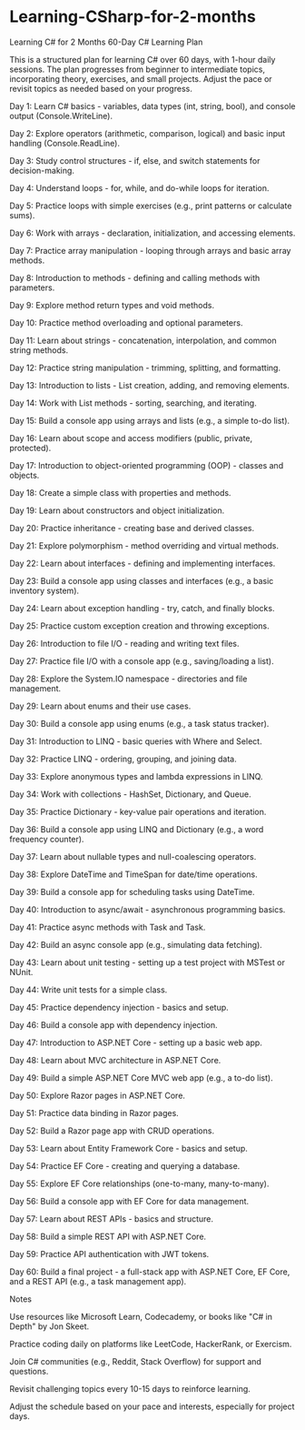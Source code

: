 # Learning-CSharp-for-2-months
Learning C# for 2 Months
60-Day C# Learning Plan

This is a structured plan for learning C# over 60 days, with 1-hour daily sessions. The plan progresses from beginner to intermediate topics, incorporating theory, exercises, and small projects. Adjust the pace or revisit topics as needed based on your progress.





Day 1: Learn C# basics - variables, data types (int, string, bool), and console output (Console.WriteLine).



Day 2: Explore operators (arithmetic, comparison, logical) and basic input handling (Console.ReadLine).



Day 3: Study control structures - if, else, and switch statements for decision-making.



Day 4: Understand loops - for, while, and do-while loops for iteration.



Day 5: Practice loops with simple exercises (e.g., print patterns or calculate sums).



Day 6: Work with arrays - declaration, initialization, and accessing elements.



Day 7: Practice array manipulation - looping through arrays and basic array methods.



Day 8: Introduction to methods - defining and calling methods with parameters.



Day 9: Explore method return types and void methods.



Day 10: Practice method overloading and optional parameters.



Day 11: Learn about strings - concatenation, interpolation, and common string methods.



Day 12: Practice string manipulation - trimming, splitting, and formatting.



Day 13: Introduction to lists - List creation, adding, and removing elements.



Day 14: Work with List methods - sorting, searching, and iterating.



Day 15: Build a console app using arrays and lists (e.g., a simple to-do list).



Day 16: Learn about scope and access modifiers (public, private, protected).



Day 17: Introduction to object-oriented programming (OOP) - classes and objects.



Day 18: Create a simple class with properties and methods.



Day 19: Learn about constructors and object initialization.



Day 20: Practice inheritance - creating base and derived classes.



Day 21: Explore polymorphism - method overriding and virtual methods.



Day 22: Learn about interfaces - defining and implementing interfaces.



Day 23: Build a console app using classes and interfaces (e.g., a basic inventory system).



Day 24: Learn about exception handling - try, catch, and finally blocks.



Day 25: Practice custom exception creation and throwing exceptions.



Day 26: Introduction to file I/O - reading and writing text files.



Day 27: Practice file I/O with a console app (e.g., saving/loading a list).



Day 28: Explore the System.IO namespace - directories and file management.



Day 29: Learn about enums and their use cases.



Day 30: Build a console app using enums (e.g., a task status tracker).



Day 31: Introduction to LINQ - basic queries with Where and Select.



Day 32: Practice LINQ - ordering, grouping, and joining data.



Day 33: Explore anonymous types and lambda expressions in LINQ.



Day 34: Work with collections - HashSet, Dictionary, and Queue.



Day 35: Practice Dictionary - key-value pair operations and iteration.



Day 36: Build a console app using LINQ and Dictionary (e.g., a word frequency counter).



Day 37: Learn about nullable types and null-coalescing operators.



Day 38: Explore DateTime and TimeSpan for date/time operations.



Day 39: Build a console app for scheduling tasks using DateTime.



Day 40: Introduction to async/await - asynchronous programming basics.



Day 41: Practice async methods with Task and Task.



Day 42: Build an async console app (e.g., simulating data fetching).



Day 43: Learn about unit testing - setting up a test project with MSTest or NUnit.



Day 44: Write unit tests for a simple class.



Day 45: Practice dependency injection - basics and setup.



Day 46: Build a console app with dependency injection.



Day 47: Introduction to ASP.NET Core - setting up a basic web app.



Day 48: Learn about MVC architecture in ASP.NET Core.



Day 49: Build a simple ASP.NET Core MVC web app (e.g., a to-do list).



Day 50: Explore Razor pages in ASP.NET Core.



Day 51: Practice data binding in Razor pages.



Day 52: Build a Razor page app with CRUD operations.



Day 53: Learn about Entity Framework Core - basics and setup.



Day 54: Practice EF Core - creating and querying a database.



Day 55: Explore EF Core relationships (one-to-many, many-to-many).



Day 56: Build a console app with EF Core for data management.



Day 57: Learn about REST APIs - basics and structure.



Day 58: Build a simple REST API with ASP.NET Core.



Day 59: Practice API authentication with JWT tokens.



Day 60: Build a final project - a full-stack app with ASP.NET Core, EF Core, and a REST API (e.g., a task management app).

Notes





Use resources like Microsoft Learn, Codecademy, or books like "C# in Depth" by Jon Skeet.



Practice coding daily on platforms like LeetCode, HackerRank, or Exercism.



Join C# communities (e.g., Reddit, Stack Overflow) for support and questions.



Revisit challenging topics every 10-15 days to reinforce learning.



Adjust the schedule based on your pace and interests, especially for project days.
